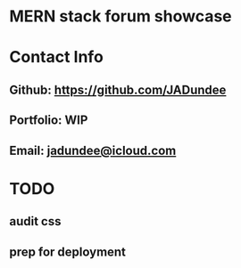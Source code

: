 # MERN stack forum showcase
# Contact Info
## Github: https://github.com/JADundee
## Portfolio: WIP
## Email: jadundee@icloud.com

# TODO
## audit css
## prep for deployment